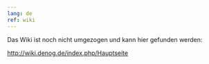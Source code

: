 ```yaml
---
lang: de
ref: wiki
---
```


Das Wiki ist noch nicht umgezogen und kann hier gefunden werden:


<a href='http://wiki.denog.de/index.php/Hauptseite' target='_new'>http://wiki.denog.de/index.php/Hauptseite</a>
